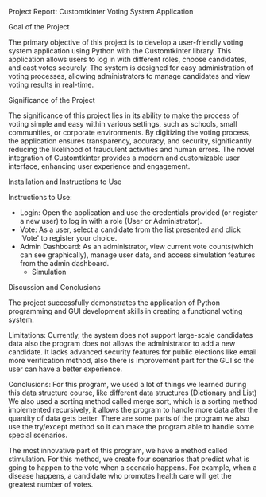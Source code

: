 Project Report: Customtkinter Voting System Application

Goal of the Project 

The primary objective of this project is to develop a user-friendly voting system application using Python with the Customtkinter library. This application allows users to log in with different roles, choose candidates, and cast votes securely. The system is designed for easy administration of voting processes, allowing administrators to manage candidates and view voting results in real-time.

Significance of the Project 

The significance of this project lies in its ability to make the process of voting simple and easy within various settings, such as schools, small communities, or corporate environments. By digitizing the voting process, the application ensures transparency, accuracy, and security, significantly reducing the likelihood of fraudulent activities and human errors. The novel integration of Customtkinter provides a modern and customizable user interface, enhancing user experience and engagement.

Installation and Instructions to Use 

Instructions to Use:

- Login: Open the application and use the credentials provided (or register a new user) to log in with a role (User or Administrator).
- Vote: As a user, select a candidate from the list presented and click 'Vote' to register your choice.
- Admin Dashboard: As an administrator, view current vote counts(which can see graphically), manage user data, and access simulation features from the admin dashboard.
	- Simulation 


Discussion and Conclusions

The project successfully demonstrates the application of Python programming and GUI development skills in creating a functional voting system.

Limitations: Currently, the system does not support large-scale candidates data also the program does not allows the administrator to add a new candidate. It lacks advanced security features for public elections like email more verification method, also there is improvement part for the GUI so the user can have a better experience. 

Conclusions:
For this program, we used a lot of things we learned during this data structure course, like different data structures (Dictionary and List) We also used a sorting method called merge sort, which is a sorting method implemented recursively, it allows the program to handle more data after the quantity of data gets better. There are some parts of the program we also use the try/except method so it can make the program able to handle some special scenarios. 

The most innovative part of this program, we have a method called stimulation. For this method, we create four scenarios that predict what is going to happen to the vote when a scenario happens. For example, when a disease happens, a candidate who promotes health care will get the greatest number of votes. 

